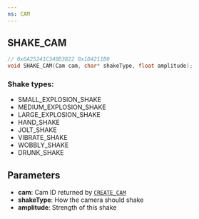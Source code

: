```yaml
---
ns: CAM
---
```

## SHAKE_CAM

```c
// 0x6A25241C340D3822 0x1D4211B0
void SHAKE_CAM(Cam cam, char* shakeType, float amplitude);
```

### Shake types:
- SMALL_EXPLOSION_SHAKE
- MEDIUM_EXPLOSION_SHAKE
- LARGE_EXPLOSION_SHAKE
- HAND_SHAKE
- JOLT_SHAKE
- VIBRATE_SHAKE
- WOBBLY_SHAKE
- DRUNK_SHAKE

## Parameters
* **cam**: Cam ID returned by [`CREATE_CAM`](#_0xC3981DCE61D9E13F)
* **shakeType**: How the camera should shake
* **amplitude**: Strength of this shake

